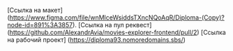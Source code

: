 [Ссылка на макет] (<https://www.figma.com/file/wnMlceWsiddsTXncNQoAqR/Diploma-(Copy)?node-id=891%3A3857>).
[Ссылка на пул реквест] (https://github.com/AlexandrAvia/movies-explorer-frontend/pull/2)
[Ссылка на рабочий проект] (https://diploma93.nomoredomains.sbs/)
